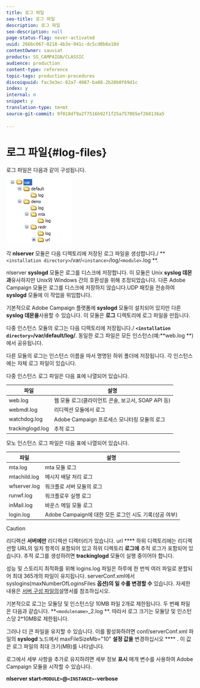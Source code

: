```yaml
---
title: 로그 파일
seo-title: 로그 파일
description: 로그 파일
seo-description: null
page-status-flag: never-activated
uuid: 266bc067-0218-4b3e-941c-dc5cd0b6a10d
contentOwner: sauviat
products: SG_CAMPAIGN/CLASSIC
audience: production
content-type: reference
topic-tags: production-procedures
discoiquuid: fac3e3ec-82a7-4087-ba88-2b28b0f69d1c
index: y
internal: n
snippet: y
translation-type: tm+mt
source-git-commit: 9f018df9a2f7516b92f1f25a757065ef268136a5

---
```



# 로그 파일{#log-files}

로그 파일은 다음과 같이 구성됩니다.

![](assets/d_ncs_directory.png)

각 **nlserver** 모듈은 다음 디렉토리에 저장된 로그 파일을 생성합니다./ **`<installation directory>`/var/`<instance>`/log/`<module>`.log **.

nlserver **syslogd** 모듈은 로그를 디스크에 저장합니다. 이 모듈은 Unix **syslog 데몬과**&#x200B;유사하지만 Unix와 Windows 간의 호환성을 위해 조정되었습니다. 다른 Adobe Campaign 모듈은 로그를 디스크에 저장하지 않습니다.UDP 패킷을 전송하여 **syslogd** 모듈에 이 작업을 위임합니다.

기본적으로 Adobe Campaign 플랫폼에 **syslogd** 모듈이 설치되어 있지만 다른 **syslog 데몬을**&#x200B;사용할 수 있습니다. 이 모듈은 **로그** 디렉토리에 로그 파일을 만듭니다.

다중 인스턴스 모듈의 로그는 다음 디렉토리에 저장됩니다./ **`<installation directory>`/var/default/log/**. 동일한 로그 파일은 모든 인스턴스(예:**web.log **)에서 공유됩니다.

다른 모듈의 로그는 인스턴스 이름을 따서 명명된 하위 폴더에 저장됩니다. 각 인스턴스에는 자체 로그 파일이 있습니다.

다중 인스턴스 로그 파일은 다음 표에 나열되어 있습니다.

| 파일 | 설명 |
|---|---|
| web.log | 웹 모듈 로그(클라이언트 콘솔, 보고서, SOAP API 등) |
| webmdl.log | 리디렉션 모듈에서 로그 |
| watchdog.log | Adobe Campaign 프로세스 모니터링 모듈의 로그 |
| trackinglogd.log | 추적 로그 |

모노 인스턴스 로그 파일은 다음 표에 나열되어 있습니다.

| 파일 | 설명 |
|---|---|
| mta.log | mta 모듈 로그 |
| mtachild.log | 메시지 배달 처리 로그 |
| wfserver.log | 워크플로 서버 모듈의 로그 |
| runwf.log | 워크플로우 실행 로그 |
| inMail.log | 바운스 메일 모듈 로그 |
| login.log | Adobe Campaign에 대한 모든 로그인 시도 기록(성공 여부) |

>[!CAUTION]
>
>리디렉션 **서버에만** 리디렉션 디렉터리가 있습니다. url **** 하위 디렉토리에는 리디렉션할 URL의 일치 항목이 포함되어 있고 하위 디렉토리 **로그에** 추적 로그가 포함되어 있습니다. 추적 로그를 생성하려면 **trackinglogd** 모듈이 실행 중이어야 합니다.

성능 및 스토리지 최적화를 위해 logins.log 파일은 하루에 한 번씩 여러 파일로 분할되어 최대 365개의 파일이 유지됩니다. serverConf.xml에서 syslogins(maxNumberOfLoginsFiles **옵션)의 일 수를 변경할 수** 있습니다. 자세한 내용은 [서버 구성 파일의](../../installation/using/the-server-configuration-file.md#syslogd)설명서를 참조하십시오.

기본적으로 로그는 모듈당 및 인스턴스당 10MB 파일 2개로 제한됩니다. 두 번째 파일은 다음과 같습니다. **`<modulename>`_2.log **. 따라서 로그 크기는 모듈당 및 인스턴스당 2*10MB로 제한됩니다.

그러나 더 큰 파일을 유지할 수 있습니다. 이를 활성화하려면 conf/serverConf.xml 파일의 **syslogd** 노드에서 maxFileSizeMb=&quot;10&quot; **설정 값을** 변경하십시오 **** . 이 값은 로그 파일의 최대 크기(MB)를 나타냅니다.

로그에서 세부 사항을 추가로 유지하려면 세부 정보 **표시** 매개 변수를 사용하여 Adobe Campaign 모듈을 시작할 수 있습니다.

**nlserver start`<MODULE>`@`<INSTANCE>`-verbose**
